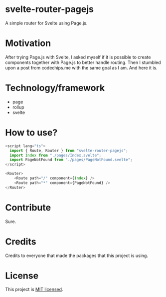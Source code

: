# svelte-router-pagejs
A simple router for Svelte using Page.js.

# Motivation
After trying Page.js with Svelte, I asked myself if it is possible to create components together with Page.js to better handle routing. Then I stumbled upon a post from codechips.me with the same goal as I am. And here it is.

# Technology/framework
- page
- rollup
- svelte

# How to use?
```ts
<script lang="ts">
  import { Route, Router } from "svelte-router-pagejs";
  import Index from "./pages/Index.svelte";
  import PageNotFound from "./pages/PageNotFound.svelte";
</script>

<Router>
    <Route path="/" component={Index} />
    <Route path="*" component={PageNotFound} />
</Router>
```

# Contribute
Sure.

# Credits
Credits to everyone that made the packages that this project is using.

# License
This project is [MIT licensed](https://opensource.org/licenses/MIT).
